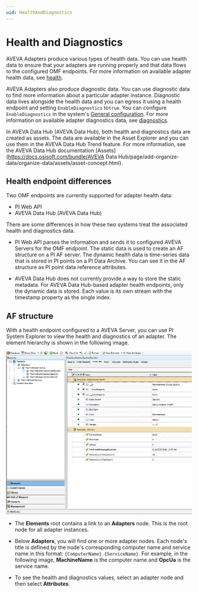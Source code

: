 ```yaml
---
uid: HealthAndDiagnostics
---
```


# Health and Diagnostics

AVEVA Adapters produce various types of health data. You can use health data to ensure that your adapters are running properly and that data flows to the configured OMF endpoints. For more information on available adapter health data, see [health](xref:AdapterHealth).

AVEVA Adapters also produce diagnostic data. You can use diagnostic data to find more information about a particular adapter instance. Diagnostic data lives alongside the health data and you can egress it using a health endpoint and setting `EnableDiagnostics` to`true`. You can configure `EnableDiagnostics` in the system's [General configuration](xref:GeneralConfiguration). For more information on available adapter diagnostics data, see [diagnostics](xref:AdapterDiagnostics).

In AVEVA Data Hub (AVEVA Data Hub), both health and diagnostics data are created as assets. The data are available in the Asset Explorer and you can use them in the AVEVA Data Hub Trend feature. For more information, see the AVEVA Data Hub documentation [Assets](https://docs.osisoft.com/bundle/AVEVA Data Hub/page/add-organize-data/organize-data/assets/asset-concept.html).

## Health endpoint differences

Two OMF endpoints are currently supported for adapter health data:

- PI Web API
- AVEVA Data Hub (AVEVA Data Hub)

There are some differences in how these two systems treat the associated health and diagnostics data.

- PI Web API parses the information and sends it to configured AVEVA Servers for the OMF endpoint. The static data is used to create an AF structure on a PI AF server. The dynamic health data is time-series data that is stored in PI points on a PI Data Archive. You can see it in the AF structure as PI point data reference attributes.

- AVEVA Data Hub does not currently provide a way to store the static metadata. For AVEVA Data Hub-based adapter health endpoints, only the dynamic data is stored. Each value is its own stream with the timestamp property as the single index.

## AF structure

With a health endpoint configured to a AVEVA Server, you can use PI System Explorer to view the health and diagnostics of an adapter. The element hierarchy is shown in the following image.

  ![AdapterHealthAFHierarchy](../images/adapter-health-af-hierarchy.png)

- The **Elements** root contains a link to an **Adapters** node. This is the root node for all adapter instances.
  
- Below **Adapters**, you will find one or more adapter nodes. Each node's title is defined by the node's corresponding computer name and service name in this format: `{ComputerName}.{ServiceName}`. For example, in the following image, **MachineName** is the computer name and **OpcUa** is the service name.
  
- To see the health and diagnostics values, select an adapter node and then select **Attributes**.

